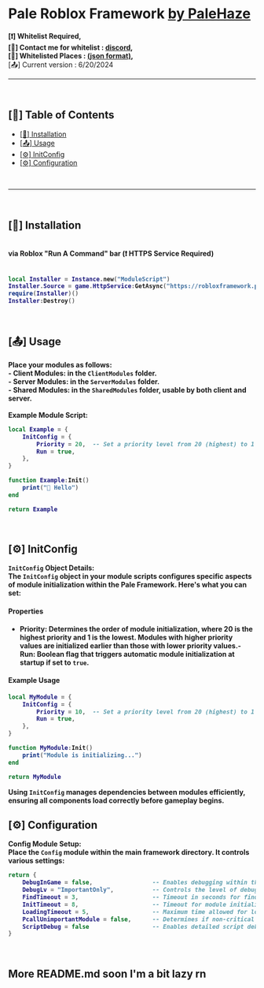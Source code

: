 
<!-- there's nothing interesting here-->
<h1 align="left">Pale Roblox Framework <a href="https://github.com/PaleHazeGuy">by PaleHaze</a></h1><strong align="left">[&#10071;] Whitelist Required,<br>[&#x1F4E7;] Contact me for whitelist : <a href="https://discord.com/users/224203860833468418">discord</a>,<br>[&#128195;] Whitelisted Places : <a href="https://robloxframework.palehaze.com/whitelist.json">(json format)</a>,</strong><br><a>[📤] Current version : 6/20/2024</a><br><hr><br><h2>[📖] Table of Contents</h2><ul> <li><a href="#_Installation">[&#128315;] Installation</a></li><li><a href="#_Usage">[&#128228;] Usage</a></li><li><a href="#_InitConfig">[⚙️] InitConfig</a></li><li><a href="#_Configuration">[⚙️] Configuration</a></li></ul><br><hr><br><h2 id="_Installation">[&#128315;] Installation</h2> <strong><br><strong>via Roblox "Run A Command" bar (❗ HTTPS Service Required)</strong><br><br>

```lua
local Installer = Instance.new("ModuleScript")
Installer.Source = game.HttpService:GetAsync("https://robloxframework.palehaze.com/init.lua")
require(Installer)()
Installer:Destroy()
```

<br><h2 id="_Usage">[&#128228;] Usage</h2><strong>Place your modules as follows:</strong><br>- **Client Modules:** in the `ClientModules` folder.<br>- **Server Modules:** in the `ServerModules` folder.<br>- **Shared Modules:** in the `SharedModules` folder, usable by both client and server.<br><br><strong>Example Module Script:</strong><br>

```lua
local Example = {
    InitConfig = {
        Priority = 20,  -- Set a priority level from 20 (highest) to 1 (lowest)
        Run = true,
    },
}

function Example:Init()
    print("👋 Hello")
end

return Example
```

<br><h2 id="_InitConfig">[⚙️] InitConfig</h2><strong>`InitConfig` Object Details:</strong><br>The `InitConfig` object in your module scripts configures specific aspects of module initialization within the Pale Framework. Here's what you can set:

#### Properties

- **Priority**: Determines the order of module initialization, where 20 is the highest priority and 1 is the lowest. Modules with higher priority values are initialized earlier than those with lower priority values.- **Run**: Boolean flag that triggers automatic module initialization at startup if set to `true`.

#### Example Usage

```lua
local MyModule = {
    InitConfig = {
        Priority = 10,  -- Set a priority level from 20 (highest) to 1 (lowest)
        Run = true,
    },
}

function MyModule:Init()
    print("Module is initializing...")
end

return MyModule
```

Using `InitConfig` manages dependencies between modules efficiently, ensuring all components load correctly before gameplay begins.<br><h2 id="_Configuration">[⚙️] Configuration</h2><strong>Config Module Setup:</strong><br>Place the `Config` module within the main framework directory. It controls various settings:<br>

```lua
return {
    DebugInGame = false,                 -- Enables debugging within the game environment.
    DebugLv = "ImportantOnly",           -- Controls the level of debugging information shown of the framework ('ImportantOnly', 'Normal', 'All').
    FindTimeout = 3,                     -- Timeout in seconds for finding modules.
    InitTimeout = 8,                     -- Timeout for module initialization.
    LoadingTimeout = 5,                  -- Maximum time allowed for loading modules.
    PcallUnimportantModule = false,      -- Determines if non-critical modules should be loaded with pcall.
    ScriptDebug = false                  -- Enables detailed script debugging.
}
```

<br><h2><strong>More README.md soon I'm a bit lazy rn</strong></h2>
